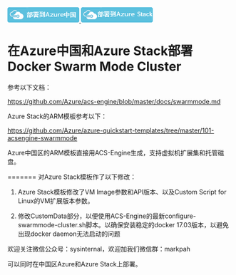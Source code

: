 <a href="https://portal.azure.cn/#create/Microsoft.Template/uri/https%3A%2F%2Fraw.githubusercontent.com%2Fahpeng%2FDockerSwarmMode%2Fmaster%2Fazuredeploymooncake.json" target="_blank">
    <img src="https://raw.githubusercontent.com/ahpeng/DockerSwarm/master/images/azuremooncake.png"/>
</a>
<a href="https://portal.local.azurestack.external/#create/Microsoft.Template/uri/https%3A%2F%2Fraw.githubusercontent.com%2Fahpeng%2FDockerSwarmMode%2Fmaster%2Fazuredeploy.json" target="_blank">
    <img src="https://raw.githubusercontent.com/ahpeng/DockerSwarm/master/images/azureStack.png"/>
</a>

# 在Azure中国和Azure Stack部署Docker Swarm Mode Cluster

参考以下文档：

https://github.com/Azure/acs-engine/blob/master/docs/swarmmode.md

Azure Stack的ARM模板参考以下：

https://github.com/Azure/azure-quickstart-templates/tree/master/101-acsengine-swarmmode

Azure中国区的ARM模板直接用ACS-Engine生成，支持虚拟机扩展集和托管磁盘。

=======
对Azure Stack模板作了以下修改：

1. Azure Stack模板修改了VM Image参数和API版本、以及Custom Script for Linux的VM扩展版本参数。


2. 修改CustomData部分，以便使用ACS-Engine的最新configure-swarmmode-cluster.sh脚本。以确保安装稳定的docker 17.03版本，以避免出现docker daemon无法启动的问题

欢迎关注微信公众号：sysinternal，欢迎加我们微信群：markpah   

可以同时在中国区Azure和Azure Stack上部署。
